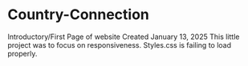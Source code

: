 # Country-Connection
Introductory/First Page of website
Created January 13, 2025
This little project was to focus on responsiveness.
Styles.css is failing to load properly.
